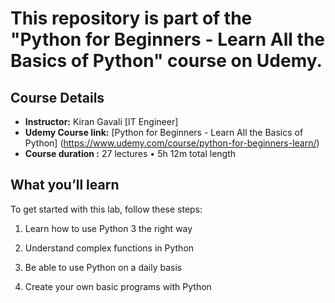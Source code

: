 # This repository is part of the "Python for Beginners - Learn All the Basics of Python" course on Udemy.


## Course Details

- **Instructor:** Kiran Gavali [IT Engineer]
- **Udemy Course link:** [Python for Beginners - Learn All the Basics of Python] (https://www.udemy.com/course/python-for-beginners-learn/)
- **Course duration :**  27 lectures • 5h 12m total length

## What you’ll learn

To get started with this lab, follow these steps:

1. Learn how to use Python 3 the right way

2. Understand complex functions in Python

3. Be able to use Python on a daily basis

4. Create your own basic programs with Python

